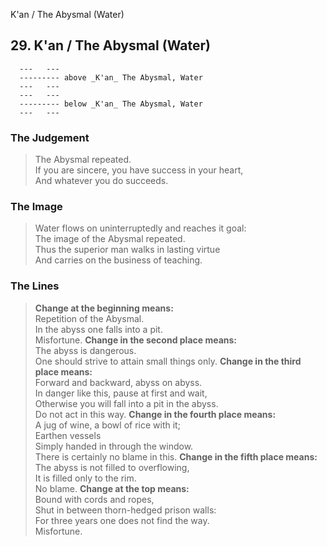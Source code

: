 K'an / The Abysmal (Water)
## 29. K'an / The Abysmal (Water)
      ---   ---
      --------- above _K'an_ The Abysmal, Water  
      ---   ---
      ---   ---
      --------- below _K'an_ The Abysmal, Water  
      ---   ---
### The Judgement
> The Abysmal repeated.  
 If you are sincere, you have success in your heart,  
 And whatever you do succeeds.
### The Image
> Water flows on uninterruptedly and reaches it goal:  
 The image of the Abysmal repeated.  
 Thus the superior man walks in lasting virtue  
 And carries on the business of teaching.
### The Lines

 > **Change at the beginning means:**  
 Repetition of the Abysmal.  
 In the abyss one falls into a pit.  
 Misfortune.
 > **Change in the second place means:**  
 The abyss is dangerous.  
 One should strive to attain small things only.
 > **Change in the third place means:**  
 Forward and backward, abyss on abyss.  
 In danger like this, pause at first and wait,  
 Otherwise you will fall into a pit in the abyss.  
 Do not act in this way.
 > **Change in the fourth place means:**  
 A jug of wine, a bowl of rice with it;  
 Earthen vessels  
 Simply handed in through the window.  
 There is certainly no blame in this.
 > **Change in the fifth place means:**  
 The abyss is not filled to overflowing,  
 It is filled only to the rim.  
 No blame.
 > **Change at the top means:**  
 Bound with cords and ropes,  
 Shut in between thorn-hedged prison walls:  
 For three years one does not find the way.  
 Misfortune.



